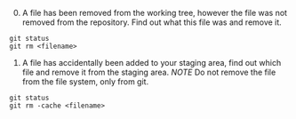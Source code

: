 

















0. A file has been removed from the working tree, however the file was not removed from the repository. Find out what this file was and remove it.

```
git status
git rm <filename>
```

1. A file has accidentally been added to your staging area, find out which file and remove it from the staging area.  *NOTE* Do not remove the file from the file system, only from git.

```
git status
git rm -cache <filename>
```


